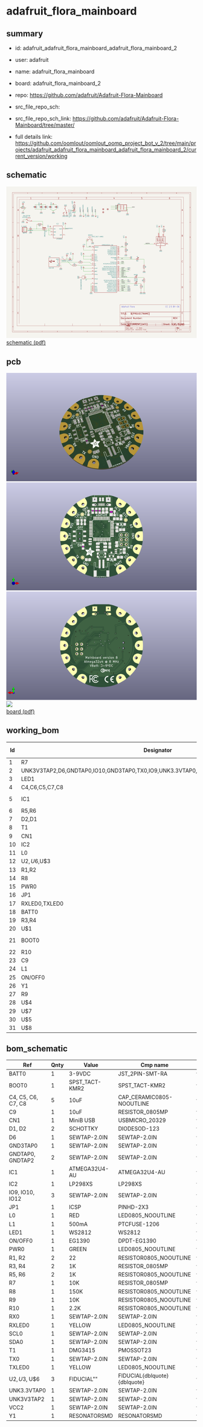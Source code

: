 # adafruit_flora_mainboard
 
## summary 
* id: adafruit_adafruit_flora_mainboard_adafruit_flora_mainboard_2
* user: adafruit
* name: adafruit_flora_mainboard
* board: adafruit_flora_mainboard_2
* repo: https://github.com/adafruit/Adafruit-Flora-Mainboard



* src_file_repo_sch: 
* src_file_repo_sch_link: https://github.com/adafruit/Adafruit-Flora-Mainboard/tree/master/
* full details link: https://github.com/oomlout/oomlout_oomp_project_bot_v_2/tree/main/projects/adafruit_adafruit_flora_mainboard_adafruit_flora_mainboard_2/current_version/working  

## schematic  
![](working_schematic_600.png)  
[schematic (pdf)](working_schematic.pdf)  

## pcb  
![](working_3d_600.png) 
![](working_3d_front_600.png)  
![](working_3d_back_600.png)  
![](working_600.png)  
[board (pdf)](working.pdf)  

## working_bom
| Id | Designator | Footprint | Quantity | Designation | Supplier and ref |  | None | 
| --- | --- | --- | --- | --- | --- | --- | --- | 
| 1 | R7 | _0805MP | 1 | 10K |  |  | [''] | 
| 2 | UNK3V3TAP2,D6,GNDTAP0,IO10,GND3TAP0,TX0,IO9,UNK3.3VTAP0,SCL0,RX0,IO12,VCC2,GNDTAP2,SDA0 | SEWINGTAP_2.0 | 14 | SEWTAP-2.0IN |  |  | [''] | 
| 3 | LED1 | WS2812 | 1 | WS2812 |  |  | [''] | 
| 4 | C4,C6,C5,C7,C8 | 0805-NO | 5 | 10uF |  |  | [''] | 
| 5 | IC1 | TQFP44 | 1 | ATMEGA32U4-AU |  |  | [''] | 
| 6 | R5,R6 | 0805-NO | 2 | 1K |  |  | [''] | 
| 7 | D2,D1 | SOD-123 | 2 | SCHOTTKY |  |  | [''] | 
| 8 | T1 | SOT-23 | 1 | DMG3415 |  |  | [''] | 
| 9 | CN1 | 4UCONN_20329 | 1 | MiniB USB |  |  | [''] | 
| 10 | IC2 | SOT23-5L | 1 | MIC5225-3.3V |  |  | [''] | 
| 11 | L0 | CHIPLED_0805_NOOUTLINE | 1 | RED |  |  | [''] | 
| 12 | U$2,U$6,U$3 | FIDUCIAL_1MM | 3 | FIDUCIAL" |  |  | [''] | 
| 13 | R1,R2 | 0805-NO | 2 | 22 |  |  | [''] | 
| 14 | R8 | 0805-NO | 1 | 150K |  |  | [''] | 
| 15 | PWR0 | CHIPLED_0805_NOOUTLINE | 1 | GREEN |  |  | [''] | 
| 16 | JP1 | 2X03 | 1 | ICSP |  |  | [''] | 
| 17 | RXLED0,TXLED0 | CHIPLED_0805_NOOUTLINE | 2 | YELLOW |  |  | [''] | 
| 18 | BATT0 | JST-PH-2-SMT-RA | 1 | 3-9VDC |  |  | [''] | 
| 19 | R3,R4 | _0805MP | 2 | 1K |  |  | [''] | 
| 20 | U$1 | ADAFRUIT_5MM | 1 |  |  |  | [''] | 
| 21 | BOOT0 | KMR2 | 1 | SPST_TACT-KMR2 |  |  | [''] | 
| 22 | R10 | 0805-NO | 1 | 2.2K |  |  | [''] | 
| 23 | C9 | _0805MP | 1 | 10uF |  |  | [''] | 
| 24 | L1 | R1206 | 1 | 500mA |  |  | [''] | 
| 25 | ON/OFF0 | EG1390 | 1 | EG1390 |  |  | [''] | 
| 26 | Y1 | RESONATOR-SMD | 1 | 8MHz |  |  | [''] | 
| 27 | R9 | 0805-NO | 1 | 10K |  |  | [''] | 
| 28 | U$4 | FLORAMED | 1 |  |  |  | [''] | 
| 29 | U$7 | SYMBOL_FCC_5MM | 1 |  |  |  | [''] | 
| 30 | U$5 | PCBFEAT-REV-040 | 1 |  |  |  | [''] | 
| 31 | U$8 | SYMBOL_CE_5MM | 1 |  |  |  | [''] | 


## bom_schematic
| Ref | Qnty | Value | Cmp name | Footprint | Description | Vendor | DNP | 
| --- | --- | --- | --- | --- | --- | --- | --- | 
| BATT0 | 1 | 3-9VDC | JST_2PIN-SMT-RA | working:JST-PH-2-SMT-RA |  |  |  | 
| BOOT0 | 1 | SPST_TACT-KMR2 | SPST_TACT-KMR2 | working:KMR2 |  |  |  | 
| C4, C5, C6, C7, C8 | 5 | 10uF | CAP_CERAMIC0805-NOOUTLINE | working:0805-NO |  |  |  | 
| C9 | 1 | 10uF | RESISTOR_0805MP | working:_0805MP |  |  |  | 
| CN1 | 1 | MiniB USB | USBMICRO_20329 | working:4UCONN_20329 |  |  |  | 
| D1, D2 | 2 | SCHOTTKY | DIODESOD-123 | working:SOD-123 |  |  |  | 
| D6 | 1 | SEWTAP-2.0IN | SEWTAP-2.0IN | working:SEWINGTAP_2.0 |  |  |  | 
| GND3TAP0 | 1 | SEWTAP-2.0IN | SEWTAP-2.0IN | working:SEWINGTAP_2.0 |  |  |  | 
| GNDTAP0, GNDTAP2 | 2 | SEWTAP-2.0IN | SEWTAP-2.0IN | working:SEWINGTAP_2.0 |  |  |  | 
| IC1 | 1 | ATMEGA32U4-AU | ATMEGA32U4-AU | working:TQFP44 |  |  |  | 
| IC2 | 1 | LP298XS | LP298XS | working:SOT23-5L |  |  |  | 
| IO9, IO10, IO12 | 3 | SEWTAP-2.0IN | SEWTAP-2.0IN | working:SEWINGTAP_2.0 |  |  |  | 
| JP1 | 1 | ICSP | PINHD-2X3 | working:2X03 |  |  |  | 
| L0 | 1 | RED | LED0805_NOOUTLINE | working:CHIPLED_0805_NOOUTLINE |  |  |  | 
| L1 | 1 | 500mA | PTCFUSE-1206 | working:R1206 |  |  |  | 
| LED1 | 1 | WS2812 | WS2812 | working:WS2812 |  |  |  | 
| ON/OFF0 | 1 | EG1390 | DPDT-EG1390 | working:EG1390 |  |  |  | 
| PWR0 | 1 | GREEN | LED0805_NOOUTLINE | working:CHIPLED_0805_NOOUTLINE |  |  |  | 
| R1, R2 | 2 | 22 | RESISTOR0805_NOOUTLINE | working:0805-NO |  |  |  | 
| R3, R4 | 2 | 1K | RESISTOR_0805MP | working:_0805MP |  |  |  | 
| R5, R6 | 2 | 1K | RESISTOR0805_NOOUTLINE | working:0805-NO |  |  |  | 
| R7 | 1 | 10K | RESISTOR_0805MP | working:_0805MP |  |  |  | 
| R8 | 1 | 150K | RESISTOR0805_NOOUTLINE | working:0805-NO |  |  |  | 
| R9 | 1 | 10K | RESISTOR0805_NOOUTLINE | working:0805-NO |  |  |  | 
| R10 | 1 | 2.2K | RESISTOR0805_NOOUTLINE | working:0805-NO |  |  |  | 
| RX0 | 1 | SEWTAP-2.0IN | SEWTAP-2.0IN | working:SEWINGTAP_2.0 |  |  |  | 
| RXLED0 | 1 | YELLOW | LED0805_NOOUTLINE | working:CHIPLED_0805_NOOUTLINE |  |  |  | 
| SCL0 | 1 | SEWTAP-2.0IN | SEWTAP-2.0IN | working:SEWINGTAP_2.0 |  |  |  | 
| SDA0 | 1 | SEWTAP-2.0IN | SEWTAP-2.0IN | working:SEWINGTAP_2.0 |  |  |  | 
| T1 | 1 | DMG3415 | PMOSSOT23 | working:SOT-23 |  |  |  | 
| TX0 | 1 | SEWTAP-2.0IN | SEWTAP-2.0IN | working:SEWINGTAP_2.0 |  |  |  | 
| TXLED0 | 1 | YELLOW | LED0805_NOOUTLINE | working:CHIPLED_0805_NOOUTLINE |  |  |  | 
| U$2, U$3, U$6 | 3 | FIDUCIAL"" | FIDUCIAL{dblquote}{dblquote} | working:FIDUCIAL_1MM |  |  |  | 
| UNK3.3VTAP0 | 1 | SEWTAP-2.0IN | SEWTAP-2.0IN | working:SEWINGTAP_2.0 |  |  |  | 
| UNK3V3TAP2 | 1 | SEWTAP-2.0IN | SEWTAP-2.0IN | working:SEWINGTAP_2.0 |  |  |  | 
| VCC2 | 1 | SEWTAP-2.0IN | SEWTAP-2.0IN | working:SEWINGTAP_2.0 |  |  |  | 
| Y1 | 1 | RESONATORSMD | RESONATORSMD | working:RESONATOR-SMD |  |  |  | 



